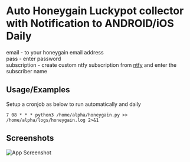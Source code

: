 
# Auto Honeygain Luckypot collector with Notification to ANDROID/iOS Daily

email - to your honeygain email address <br>
pass - enter password  <br>
subscription - create custom ntfy subscription from [ntfy](https://ntfy.sh/app) and enter the subscriber name <br>

## Usage/Examples

Setup a cronjob as below to run automatically and daily
``` shell
7 08 * * * python3 /home/alpha/honeygain.py >> /home/alpha/logs/honeygain.log 2>&1
```

## Screenshots

![App Screenshot](https://github.com/imlucif3r/AutoHoneyGain/blob/main/photo_2023-12-30_12-39-23.jpg)
